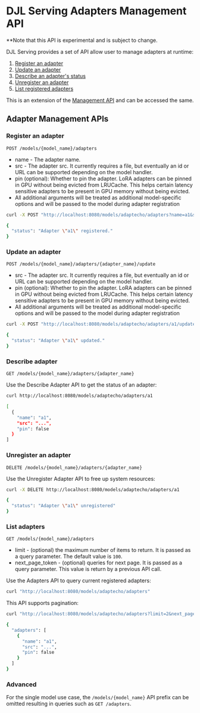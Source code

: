 # DJL Serving Adapters Management API

**Note that this API is experimental and is subject to change.

DJL Serving provides a set of API allow user to manage adapters at runtime:

1. [Register an adapter](#register-an-adapter)
2. [Update an adapter](#update-an-adapter)
3. [Describe an adapter's status](#describe-adapter)
4. [Unregister an adapter](#unregister-an-adapter)
5. [List registered adapters](#list-adapters)

This is an extension of the [Management API](management_api.md) and can be accessed the same.

## Adapter Management APIs

### Register an adapter

`POST /models/{model_name}/adapters`

* name - The adapter name.
* src - The adapter src. It currently requires a file, but eventually an id or URL can be supported depending on the model handler.
* pin (optional): Whether to pin the adapter. LoRA adapters can be pinned in GPU without being evicted from LRUCache. This helps certain latency sensitive adapters to be present in GPU memory without being evicted.
* All additional arguments will be treated as additional model-specific options and will be passed to the model during adapter registration

```bash
curl -X POST "http://localhost:8080/models/adaptecho/adapters?name=a1&src=..."

{
  "status": "Adapter \"a1\" registered."
}
```

### Update an adapter

`POST /models/{model_name}/adapters/{adapter_name}/update`

* src - The adapter src. It currently requires a file, but eventually an id or URL can be supported depending on the model handler.
* pin (optional): Whether to pin the adapter. LoRA adapters can be pinned in GPU without being evicted from LRUCache. This helps certain latency sensitive adapters to be present in GPU memory without being evicted.
* All additional arguments will be treated as additional model-specific options and will be passed to the model during adapter registration

```bash
curl -X POST "http://localhost:8080/models/adaptecho/adapters/a1/update?pin=true"

{
  "status": "Adapter \"a1\" updated."
}
```

### Describe adapter

`GET /models/{model_name}/adapters/{adapter_name}`

Use the Describe Adapter API to get the status of an adapter:

```bash
curl http://localhost:8080/models/adaptecho/adapters/a1

[
  {
    "name": "a1",
    "src": "...",
    "pin": false
  }
]
```

### Unregister an adapter

`DELETE /models/{model_name}/adapters/{adapter_name}`

Use the Unregister Adapter API to free up system resources:

```bash
curl -X DELETE http://localhost:8080/models/adaptecho/adapters/a1

{
  "status": "Adapter \"a1\" unregistered"
}
```

### List adapters

`GET /models/{model_name}/adapters`

* limit - (optional) the maximum number of items to return. It is passed as a query parameter. The default value is `100`.
* next_page_token - (optional) queries for next page. It is passed as a query parameter. This value is return by a previous API call.

Use the Adapters API to query current registered adapters:

```bash
curl "http://localhost:8080/models/adaptecho/adapters"
```

This API supports pagination:

```bash
curl "http://localhost:8080/models/adaptecho/adapters?limit=2&next_page_token=0"

{
  "adapters": [
    {
      "name": "a1",
      "src": "...",
      "pin": false
    }
  ]
}
```

### Advanced

For the single model use case, the `/models/{model_name}` API prefix can be omitted resulting in queries such as `GET /adapters`.